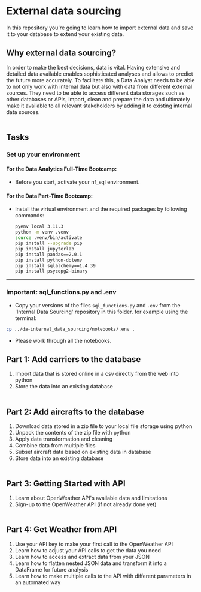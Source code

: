 
# External data sourcing
In this repository you're going to learn how to import external data and save it to your database to extend your existing data.

## Why external data sourcing?
In order to make the best decisions, data is vital. Having extensive and detailed data available enables sophisticated analyses and allows to predict the future more accurately. To facilitate this, a Data Analyst needs to be able to not only work with internal data but also with data from different external sources. They need to be able to access different data storages such as other databases or APIs, import, clean and prepare the data and ultimately make it available to all relevant stakeholders by adding it to existing internal data sources.
<br></br>
## Tasks
### Set up your environment
#### For the Data Analytics Full-Time Bootcamp:
- Before you start, activate your nf_sql environment.
#### For the Data Part-Time Bootcamp:
- Install the virtual environment and the required packages by following commands:

    ```BASH
    pyenv local 3.11.3
    python -m venv .venv
    source .venv/bin/activate
    pip install --upgrade pip
    pip install jupyterlab
    pip install pandas==2.0.1
    pip install python-dotenv
    pip install sqlalchemy==1.4.39
    pip install psycopg2-binary
    ```
---
### Important: sql_functions.py and .env
- Copy your versions of the files ```sql_functions.py``` and ```.env``` from the 'Internal Data Sourcing' repository in this folder.
for example using the terminal:
```bash
cp ../da-internal_data_sourcing/notebooks/.env .
```
- Please work through all the notebooks.
## Part 1: Add carriers to the database
1. Import data that is stored online in a csv directly from the web into python
2. Store the data into an existing database
<br></br>
## Part 2: Add aircrafts to the database
1. Download data stored in a zip file to your local file storage using python
2. Unpack the contents of the zip file with python
3. Apply data transformation and cleaning
4. Combine data from multiple files
5. Subset aircraft data based on existing data in database
6. Store data into an existing database
<br></br>
## Part 3: Getting Started with API
1. Learn about OpenWeather API's available data and limitations
2. Sign-up to the OpenWeather API (if not already done yet)
<br></br>
## Part 4: Get Weather from API
1. Use your API key to make your first call to the OpenWeather API
2. Learn how to adjust your API calls to get the data you need
3. Learn how to access and extract data from your JSON
4. Learn how to flatten nested JSON data and transform it into a DataFrame for future analysis
5. Learn how to make multiple calls to the API with different parameters in an automated way
<br></br>


